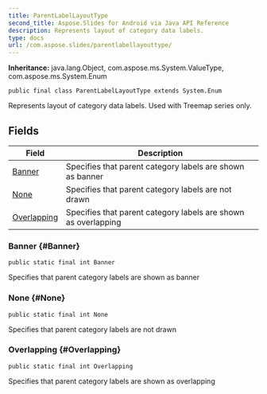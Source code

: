 ```yaml
---
title: ParentLabelLayoutType
second_title: Aspose.Slides for Android via Java API Reference
description: Represents layout of category data labels.
type: docs
url: /com.aspose.slides/parentlabellayouttype/
---
```

**Inheritance:**
java.lang.Object, com.aspose.ms.System.ValueType, com.aspose.ms.System.Enum
```
public final class ParentLabelLayoutType extends System.Enum
```

Represents layout of category data labels. Used with Treemap series only.
## Fields

| Field | Description |
| --- | --- |
| [Banner](#Banner) | Specifies that parent category labels are shown as banner |
| [None](#None) | Specifies that parent category labels are not drawn |
| [Overlapping](#Overlapping) | Specifies that parent category labels are shown as overlapping |
### Banner {#Banner}
```
public static final int Banner
```


Specifies that parent category labels are shown as banner

### None {#None}
```
public static final int None
```


Specifies that parent category labels are not drawn

### Overlapping {#Overlapping}
```
public static final int Overlapping
```


Specifies that parent category labels are shown as overlapping

